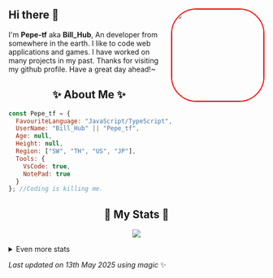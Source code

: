 ## Hi there 👋 <img align="right" style="border: 2px solid red; border-radius: 50px;" src="https://avatars.githubusercontent.com/u/158031629" width="180" />
  I'm **Pepe-tf** aka **Bill_Hub**, An developer from somewhere in the earth. I like to code web applications and games. I have worked on many projects in my past. Thanks for visiting my github profile. Have a great day ahead!~
  
  <h2 align="center">✨ About Me ✨</h2>
  
  ```js
  const Pepe_tf = {
    FavouriteLanguage: "JavaScript/TypeScript",
    UserName: "Bill_Hub" || "Pepe_tf",
    Age: null,
    Height: null,
    Region: ["SW", "TH", "US", "JP"],
    Tools: {
      VsCode: true,
      NotePad: true
    }
  }; //Coding is killing me.
```

  <h2 align="center">🚀 My Stats 🚀</h2>
  <p align="center">
      <img src="https://github-readme-streak-stats.herokuapp.com/?user=Pepe-tf&theme=tokyonight" />
  </p>
  <details>
      <summary>
          Even more stats
      </summary>
      <br />
      <p align="center">
          <img src="https://github-profile-trophy.vercel.app/?username=Pepe-tf&theme=dracula" />
      </p>
      <p align="center">
          <img src="https://github-readme-stats.vercel.app/api?username=Pepe-tf&theme=tokyonight&count_private=true&show_icons=true&include_all_commits=true" />
      </p>
      <p align="center">
          <img src="https://github-readme-stats.vercel.app/api/top-langs/?username=stuyy&layout=compact&theme=dark" />
      </p>
  </details>
  
  <!-- Last updated on Tue May 13 2025 11:57:12 GMT+0000 (Coordinated Universal Time) ;-;-->
  <i>Last updated on 13th May 2025 using magic</i> ✨ 